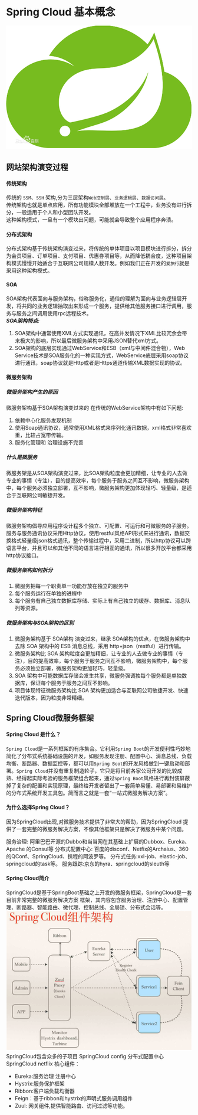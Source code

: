 # Spring Cloud 基本概念
![Spring Cloud](/image/SpringCloud.jpg)
## 网站架构演变过程
#### 传统架构
传统的 `SSM`、`SSH` 架构,分为三层架构`Web控制层`、`业务逻辑层`、`数据访问层`。     
传统架构也就是单点应用，所有功能模块全部堆放在一个工程中，业务没有进行拆分，一般适用于个人和小型团队开发。      
这种架构模式，一旦有一个模块出问题，可能就会导致整个应用程序奔溃。
#### 分布式架构
 分布式架构基于传统架构演变过来，将传统的单体项目以项目模块进行拆分，拆分为会员项目、订单项目、支付项目、优惠券项目等，从而降低耦合度，这种项目架构模式慢慢开始适合于互联网公司规模人数开发。例如我们正在开发的`爱旅行`就是采用这种架构模式。
#### SOA
SOA架构代表面向与服务架构，俗称服务化，通俗的理解为面向与业务逻辑层开发，将共同的业务逻辑抽取出来形成一个服务，提供给其他服务接口进行调用，服务与服务之间调用使用rpc远程技术。      
***SOA架构特点:***
1. SOA架构中通常使用XML方式实现通讯，在高并发情况下XML比较冗余会带来极大的影响，所以最后微服务架构中采用JSON替代xml方式。
2. SOA架构的底层实现通过WebService和ESB（xml与中间件混合物），Web Service技术是SOA服务化的一种实现方式，WebService底层采用soap协议进行通讯，soap协议就是Http或者是Https通道传输XML数据实现的协议。
#### 微服务架构
##### 微服务架构产生的原因
微服务架构基于SOA架构演变过来的
在传统的WebService架构中有如下问题:
1.	依赖中心化服务发现机制
2.	使用Soap通讯协议，通常使用XML格式来序列化通讯数据，xml格式非常喜欢重，比较占宽带传输。
3.	服务化管理和 治理设施不完善
##### 什么是微服务
微服务架是从SOA架构演变过来，比SOA架构粒度会更加精细，让专业的人去做专业的事情（专注），目的提高效率，每个服务于服务之间互不影响，微服务架构中，每个服务必须独立部署，互不影响，微服务架构更加体现轻巧、轻量级，是适合于互联网公司敏捷开发。
##### 微服务架构特征
微服务架构倡导应用程序设计程多个独立、可配置、可运行和可微服务的子服务。
服务与服务通讯协议采用Http协议，使用restful风格API形式来进行通讯，数据交换格式轻量级json格式通讯，整个传输过程中，采用二进制，所以http协议可以跨语言平台，并且可以和其他不同的语言进行相互的通讯，所以很多开放平台都采用http协议接口。
##### 微服务架构如何拆分
1. 微服务把每一个职责单一功能存放在独立的服务中
2. 每个服务运行在单独的进程中
3. 每个服务有自己独立数据库存储、实际上有自己独立的缓存、数据库、消息队列等资源。
##### 微服务架构与SOA架构的区别
1. 微服务架构基于 SOA架构 演变过来，继承 SOA架构的优点，在微服务架构中去除 SOA 架构中的 ESB 消息总线，采用 http+json（restful）进行传输。
2. 微服务架构比 SOA 架构粒度会更加精细，让专业的人去做专业的事情（专注），目的提高效率，每个服务于服务之间互不影响，微服务架构中，每个服务必须独立部署，微服务架构更加轻巧，轻量级。
3. SOA 架构中可能数据库存储会发生共享，微服务强调独每个服务都是单独数据库，保证每个服务于服务之间互不影响。
4. 项目体现特征微服务架构比 SOA 架构更加适合与互联网公司敏捷开发、快速迭代版本，因为粒度非常精细。
## Spring Cloud微服务框架
#### Spring Cloud 是什么？
`Spring Cloud`是一系列框架的有序集合。它利用`Spring Boot`的开发便利性巧妙地简化了分布式系统基础设施的开发，如服务发现注册、配置中心、消息总线、负载均衡、断路器、数据监控等，都可以用`Spring Boot`的开发风格做到一键启动和部署。`Spring Cloud`并没有重复制造轮子，它只是将目前各家公司开发的比较成熟、经得起实际考验的服务框架组合起来，通过`Spring Boot`风格进行再封装屏蔽掉了复杂的配置和实现原理，最终给开发者留出了一套简单易懂、易部署和易维护的分布式系统开发工具包。简而言之就是一套“一站式微服务解决方案”。
#### 为什么选择Spring Cloud？
因为SpringCloud出现,对微服务技术提供了非常大的帮助，因为SpringCloud 提供了一套完整的微服务解决方案，不像其他框架只是解决了微服务中某个问题。

服务治理: 阿里巴巴开源的Dubbo和当当网在其基础上扩展的Dubbox、Eureka、Apache 的Consul等
分布式配置中心: 百度的disconf、Netfix的Archaius、360的QConf、SpringCloud、携程的阿波罗等。
分布式任务:xxl-job、elastic-job、springcloud的task等。
服务跟踪:京东的hyra、springcloud的sleuth等
#### Spring Cloud简介
SpringCloud是基于SpringBoot基础之上开发的微服务框架，SpringCloud是一套目前非常完整的微服务解决方案 框架，其内容包含服务治理、注册中心、配置管理、断路器、智能路由、微代理、控制总线、全局锁、分布式会话等。
![Spring Cloud组件架构](/image/SpringCloud组件架构.png)
SpringCloud包含众多的子项目
SpringCloud config 分布式配置中心
SpringCloud netflix 核心组件：
* Eureka:服务治理  注册中心
* Hystrix:服务保护框架
* Ribbon:客户端负载均衡器
* Feign：基于ribbon和hystrix的声明式服务调用组件
* Zuul: 网关组件,提供智能路由、访问过滤等功能。

